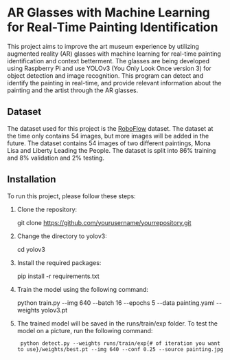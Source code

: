 # AR Glasses with Machine Learning for Real-Time Painting Identification

This project aims to improve the art museum experience by utilizing augmented reality (AR) glasses with machine learning for real-time painting identification and context betterment. The glasses are being developed using Raspberry Pi and use YOLOv3 (You Only Look Once version 3) for object detection and image recognition. This program can detect and identify the painting in real-time, and provide relevant information about the painting and the artist through the AR glasses. 

## Dataset 

The dataset used for this project is the [RoboFlow](https://universe.roboflow.com/capstone-lnujd/painting-recognition) dataset. The dataset at the time only contains 54 images, but more images will be added in the future. The dataset contains 54 images of two different paintings, Mona Lisa and Liberty Leading the People. The dataset is split into 86% training and 8% validation and 2% testing. 

## Installation

To run this project, please follow these steps:

1. Clone the repository: 

    git clone https://github.com/yourusername/yourrepository.git

2. Change the directory to yolov3:

    cd yolov3

3. Install the required packages:

    pip install -r requirements.txt

4. Train the model using the following command:
  
    python train.py --img 640 --batch 16 --epochs 5 --data painting.yaml --weights yolov3.pt

5. The trained model will be saved in the runs/train/exp folder. To test the model on a picture, run the following command:
    
        python detect.py --weights runs/train/exp{# of iteration you want to use}/weights/best.pt --img 640 --conf 0.25 --source painting.jpg

